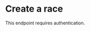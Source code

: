 # Create a race

<note>
    This endpoint requires authentication.
</note>

<api-endpoint openapi-path="./../openapi.yaml" endpoint="/api/races" method="POST">
</api-endpoint>